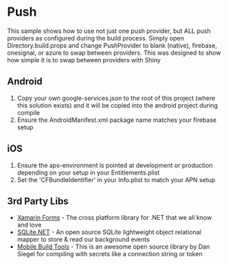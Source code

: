 # Push
This sample shows how to use not just one push provider, but ALL push providers as configured during the build process.  Simply open Directory.build.props and change PushProvider to blank (native), firebase, onesignal, or azure to swap between providers.
This was designed to show how simple it is to swap between providers with Shiny

## Android
1. Copy your own google-services.json to the root of this project (where this solution exists) and it will be copied into the android project during compile
2. Ensure the AndroidManifest.xml package name matches your firebase setup

## iOS
1. Ensure the aps-environment is pointed at development or production depending on your setup in your Entitlements.plist
2. Set the 'CFBundleIdentifier' in your Info.plist to match your APN setup

## 3rd Party Libs
* [Xamarin Forms](https://github.com/xamarin/xamarin.forms) - The cross platform library for .NET that we all know and love
* [SQLite.NET](https://github.com/praeclarum/sqlite-net) - An open source SQLite lightweight object relational mapper to store & read our background events
* [Mobile Build Tools](https://mobilebuildtools.com/) - This is an awesome open source library by Dan Siegel for compiling with secrets like a connection string or token